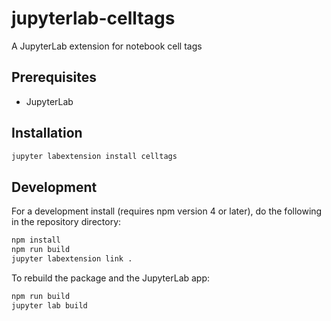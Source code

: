 # jupyterlab-celltags
A JupyterLab extension for notebook cell tags

## Prerequisites

* JupyterLab

## Installation

```bash
jupyter labextension install celltags
```

## Development

For a development install (requires npm version 4 or later), do the following in the repository directory:

```bash
npm install
npm run build
jupyter labextension link .
```

To rebuild the package and the JupyterLab app:

```bash
npm run build
jupyter lab build
```
